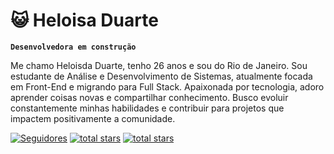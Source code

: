 # 😺 Heloisa Duarte

**`Desenvolvedora em construção`**

Me chamo Heloisda Duarte, tenho 26 anos e sou do Rio de Janeiro. Sou estudante de Análise e Desenvolvimento de Sistemas, atualmente focada em Front-End e migrando para Full Stack. Apaixonada por tecnologia, adoro aprender coisas novas e compartilhar conhecimento. Busco evoluir constantemente minhas habilidades e contribuir para projetos que impactem positivamente a comunidade.

 <p align="left"> 
      <a href="https://github.com/heloisahduarte?tab=followers">
         <img alt="Seguidores" title="Me siga no Github" src="https://custom-icon-badges.demolab.com/github/followers/ForrestKnight?color=236ad3&labelColor=1155ba&style=for-the-badge&logo=person-add&label=Follow&logoColor=white"/></a>
      <a href="alseioh21@gmail.com">
         <img alt="total stars" title="alesioh21@gmail.com" src="https://custom-icon-badges.demolab.com/badge/Mail-E61B23.svg?logo=mail
         "/></a>
      <a href="https://github.com/ForrestKnight?tab=repositories&sort=stargazers">
         <img alt="total stars" title="Total stars on GitHub" src="https://custom-icon-badges.demolab.com/badge/Mail-E61B23.svg?logo=mail
         "/></a>   
   </p>
